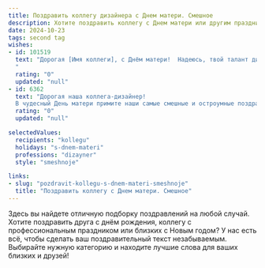 ```yaml
---
title: Поздравить коллегу дизайнера с Днем матери. Смешное
description: Хотите поздравить коллегу с Днем матери или другим праздником? Наш ИИ создаст незабываемое поздравление, а вы обязательно выделитесь среди других.  
date: 2024-10-23
tags: second tag
wishes:
- id: 101519
  text: "Дорогая [Имя коллеги], с Днём матери!  Надеюсь, твой талант дизайнера настолько велик, что даже капризнейший ребёнок оценит по достоинству твою композицию из игрушек и не потребует переставить хотя бы одну!  Пусть твой дом будет полон любви, а вдохновение никогда не иссякнет — даже если придется создавать шедевры из детских рисунков и разбросанных носков!
  "
  rating: "0"
  updated: "null"
- id: 6362
  text: "Дорогая наша коллега-дизайнер!
  В чудесный День матери примите наши самые смешные и остроумные поздравления! Пусть ваши креативные идеи никогда не иссякают, а вдохновение посещает вас так же часто, как дети просят у вас помощи с уроками рисования! Желаем, чтобы в вашей жизни было столько же ярких красок и необычных решений, сколько в ваших проектах. Пусть ваши дети всегда будут вашими самыми благодарными клиентами, которые безвозмездно оценят ваши шедевры! С праздником, дорогая мама-дизайнер!"
  rating: "0"
  updated: "null"

selectedValues:
  recipients: "kollegu"
  holidays: "s-dnem-materi"
  professions: "dizayner"
  style: "smeshnoje"

links:
- slug: "pozdravit-kollegu-s-dnem-materi-smeshnoje"
  title: "Поздравить коллегу с Днем матери. Смешное"
---
```


Здесь вы найдете отличную подборку поздравлений на любой случай.
Хотите поздравить друга с днём рождения, коллегу с профессиональным праздником или близких с Новым годом? У нас есть всё, чтобы сделать ваш поздравительный текст незабываемым. Выбирайте нужную категорию и находите лучшие слова для ваших близких и друзей!
